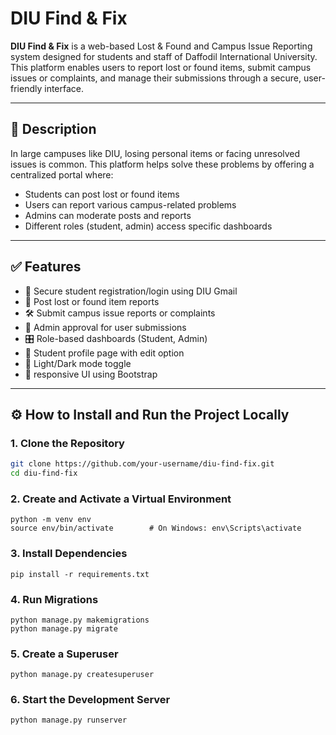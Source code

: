 # DIU Find & Fix

**DIU Find & Fix** is a web-based Lost & Found and Campus Issue Reporting system designed for students and staff of Daffodil International University. This platform enables users to report lost or found items, submit campus issues or complaints, and manage their submissions through a secure, user-friendly interface.

---

## 📌 Description

In large campuses like DIU, losing personal items or facing unresolved issues is common. This platform helps solve these problems by offering a centralized portal where:

- Students can post lost or found items
- Users can report various campus-related problems
- Admins can moderate posts and reports
- Different roles (student, admin) access specific dashboards

---

## ✅ Features

- 🔐 Secure student registration/login using DIU Gmail
- 📝 Post lost or found item reports
- 🛠 Submit campus issue reports or complaints
- 👮 Admin approval for user submissions
- 🎛 Role-based dashboards (Student, Admin)
- 👤 Student profile page with edit option
- 🌙 Light/Dark mode toggle
- 📱 responsive UI using Bootstrap

---

## ⚙️ How to Install and Run the Project Locally

### 1. Clone the Repository
``` bash
git clone https://github.com/your-username/diu-find-fix.git
cd diu-find-fix 
```
### 2. Create and Activate a Virtual Environment
```
python -m venv env
source env/bin/activate        # On Windows: env\Scripts\activate
```
### 3. Install Dependencies
```
pip install -r requirements.txt
```
### 4. Run Migrations
```
python manage.py makemigrations
python manage.py migrate
```
### 5. Create a Superuser
```
python manage.py createsuperuser
```
### 6. Start the Development Server
```
python manage.py runserver
```
